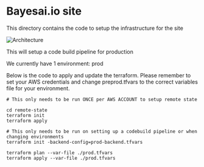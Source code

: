 # Bayesai.io site

This directory contains the code to setup the infrastructure for the site

![Architecture](./docs/site.png)

This will setup a code build pipeline for production

We currently have 1 environment: prod

Below is the code to apply and update the terraform. Please remember to set your AWS credentials and change preprod.tfvars to the correct variables file for your environment.

```
# This only needs to be run ONCE per AWS ACCOUNT to setup remote state

cd remote-state
terraform init
terraform apply

# This only needs to be run on setting up a codebuild pipeline or when changing environments
terraform init -backend-config=prod-backend.tfvars

terraform plan --var-file ./prod.tfvars
terraform apply --var-file ./prod.tfvars
```
